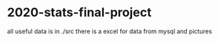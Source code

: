 # 2020-stats-final-project
all useful data is in ./src
there is a excel for data from mysql and pictures
